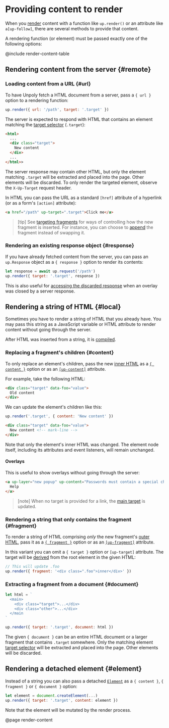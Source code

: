 Providing content to render
===========================

When you [render](/up.render) content with a function like `up.render()` or an attribute like `a[up-follow]`, there are several methods to provide that content.

A rendering function (or element) must be passed exactly one of the following options:

@include render-content-table


Rendering content from the server {#remote}
--------------------------------



### Loading content from a URL {#url}

To have Unpoly fetch a HTML document from a server, pass a `{ url }` option to a rendering function:

```js
up.render({ url: '/path', target: '.target' })
```

The server is expected to respond with HTML that contains an element matching the [target selector](/targeting-fragments) (`.target`):

```html
<html>
  ...
  <div class="target">
    New content
  </div>
  ...
</html>>
```

The server response may contain other HTML, but only the element matching `.target` will be extracted and placed into the page.
Other elements will be discarded. To only render the targeted element, observe the `X-Up-Target` request header.

In HTML you can pass the URL as a standard `[href]` attribute of a hyperlink (or as a form's `[action]` attribute):

```html
<a href="/path" up-target=".target">Click me</a>
```

> [tip]
> See [targeting fragments](/targeting-fragments) for ways of controlling how the
> new fragment is inserted. For instance, you can choose to [append](/targeting-fragments#appending-or-prepending-content)
> the fragment instead of swapping it.



### Rendering an existing response object {#response}

If you have already fetched content from the server,  you can pass an `up.Response` object as a `{ response }` option to render its contents:

```js
let response = await up.request('/path')
up.render({ target: '.target', response })
```

This is also useful for [accessing the discarded response](/closing-overlays#using-the-discarded-response) when an overlay was closed by a server response.


Rendering a string of HTML {#local}
-----------------------------------

Sometimes you have to render a string of HTML that you already have. You may pass this string as a JavaScript variable or HTML attribute to render content without going through the server.

After HTML was inserted from a string, it is [compiled](/up.compiler).

### Replacing a fragment's children {#content}

To only replace an element's children, pass the new [inner HTML](https://developer.mozilla.org/en-US/docs/Web/API/Element/innerHTML) as a [`{ content }`](/up.render#options.content) option or as an [`[up-content]`](/a-up-follow#up-content) attribute.

For example, take the following HTML:

```html
<div class="target" data-foo="value">
  Old content
</div>
```

We can update the element's children like this:

```js
up.render('.target', { content: 'New content' })
```

```html
<div class="target" data-foo="value">
  New content <!-- mark-line -->
</div>
```

Note that only the element's inner HTML was changed. The element node itself, including its attributes and event listeners, will remain unchanged.


#### Overlays

This is useful to show overlays without going through the server:

```html
<a up-layer="new popup" up-content="Passwords must contain a special character"> <!-- mark-phrase "up-content" -->
  Help
</a>
```

> [note]
> When no target is provided for a link, the [main target](/main) is updated.

### Rendering a string that only contains the fragment {#fragment}

To render a string of HTML comprising *only* the new fragment's [outer HTML](https://developer.mozilla.org/en-US/docs/Web/API/Element/outerHTML), pass it as a [`{ fragment }`](/up.render#options.fragment) option or as an [`[up-fragment]`](/a-up-follow#up-fragment) attribute.

In this variant you can omit a `{ target }` option or `[up-target]` attribute.
The target will be [derived](/target-derivation) from the root element in the given HTML:

```js
// This will update .foo
up.render({ fragment: '<div class=".foo">inner</div>' })
```


### Extracting a fragment from a document {#document}

```js
let html = `
  <main>
    <div class="target">...</div>
    <div class="other">...</div>
  </main  
`

up.render({ target: '.target', document: html })
```

The given `{ document }` can be an entire HTML document or a larger fragment that contains `.target` somewhere.
Only the matching element [target selector](/targeting-fragments) will be extracted and placed into the page.
Other elements will be discarded.


## Rendering a detached element {#element}

Instead of a string you can also pass a detached [`Element`](https://developer.mozilla.org/en-US/docs/Web/API/Element)
as a `{ content }`, `{ fragment }` or `{ document }` option:

```js
let element = document.createElement(...)
up.render({ target: '.target', content: element })
```

Note that the element will be mutated by the render process.


@page render-content
